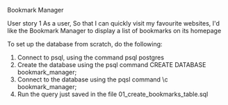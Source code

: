Bookmark Manager

User story 1
As a user,
So that I can quickly visit my favourite websites,
I'd like the Bookmark Manager to display a list of bookmarks on its homepage

To set up the database from scratch, do the following:

1. Connect to psql, using the command psql postgres
2. Create the database using the psql command CREATE DATABASE bookmark_manager;
3. Connect to the database using the pqsl command \c bookmark_manager;
4. Run the query just saved in the file 01_create_bookmarks_table.sql
